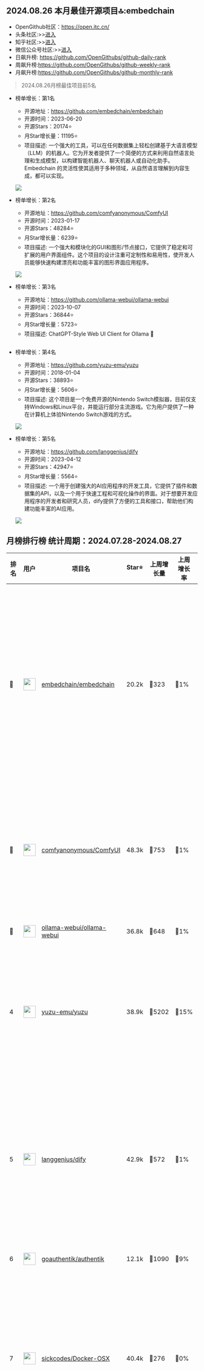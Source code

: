 ## 2024.08.26 本月最佳开源项目🔝:embedchain

- OpenGithub社区：https://open.itc.cn/
- 头条社区:>>[进入](https://www.toutiao.com/c/user/token/MS4wLjABAAAAmvfOws0L3K53LliyFX5JSmIS3b8RmD4dj_uwATFbgu4/?source=list&log_from=c71bae3cfad6a_1724740999869)
- 知乎社区:>>[进入](https://www.zhihu.com/people/OpenGithub)
- 微信公众号社区:>>[进入](https://mp.weixin.qq.com/mp/appmsgalbum?__biz=MzkzOTQ5Mzk0NA==&action=getalbum&album_id=2943875821830864900&scene=173&subscene=227&sessionid=1724741336&enterid=1724741344&from_msgid=2247486556&from_itemidx=1&count=3&nolastread=1#wechat_redirect)
- 日飙升榜: https://github.com/OpenGithubs/github-daily-rank
- 周飙升榜:https://github.com/OpenGithubs/github-weekly-rank
- 月飙升榜:https://github.com/OpenGithubs/github-monthly-rank



> 2024.08.26月榜最佳项目前5名

- 榜单增长：第1名
    - 开源地址：https://github.com/embedchain/embedchain
    - 开源时间：2023-06-20
    - 开源Stars：20174⭐
    - 月Star增长量：11195⭐
    - 项目描述: 一个强大的工具，可以在任何数据集上轻松创建基于大语言模型（LLM）的机器人。它为开发者提供了一个简便的方式来利用自然语言处理和生成模型，以构建智能机器人、聊天机器人或自动化助手。Embedchain 的灵活性使其适用于多种领域，从自然语言理解到内容生成，都可以实现。

    ![](http://photocdn.tv.sohu.com/img/q_mini/20230908/pic_org_f14d2e30-475f-48de-942a-62f28c045a6f.jpg)

- 榜单增长：第2名
    - 开源地址：https://github.com/comfyanonymous/ComfyUI
    - 开源时间：2023-01-17
    - 开源Stars：48284⭐
    - 月Star增长量：6239⭐
    - 项目描述: 一个强大和模块化的GUI和图形/节点接口，它提供了稳定和可扩展的用户界面组件。这个项目的设计注重可定制性和易用性，使开发人员能够快速构建漂亮和功能丰富的图形界面应用程序。

    ![](http://photocdn.tv.sohu.com/img/q_mini/20230717/pic_org_129fcdfb-3817-4455-8e03-1b3ba9dd827c.png)

- 榜单增长：第3名
    - 开源地址：https://github.com/ollama-webui/ollama-webui
    - 开源时间：2023-10-07
    - 开源Stars：36844⭐
    - 月Star增长量：5723⭐
    - 项目描述: ChatGPT-Style Web UI Client for Ollama 🦙

    ![]()

- 榜单增长：第4名
    - 开源地址：https://github.com/yuzu-emu/yuzu
    - 开源时间：2018-01-04
    - 开源Stars：38893⭐
    - 月Star增长量：5606⭐
    - 项目描述: 这个项目是一个免费开源的Nintendo Switch模拟器，目前仅支持Windows和Linux平台，并能运行部分主流游戏。它为用户提供了一种在计算机上体验Nintendo Switch游戏的方式。

    ![](http://photocdn.tv.sohu.com/img/q_mini/20230522/pic_org_87b08d86-daf3-4a1a-9424-0caaecdbb86c.png)

- 榜单增长：第5名
    - 开源地址：https://github.com/langgenius/dify
    - 开源时间：2023-04-12
    - 开源Stars：42947⭐
    - 月Star增长量：5564⭐
    - 项目描述: 一个用于创建强大的AI应用程序的开发工具，它提供了插件和数据集的API，以及一个用于快速工程和可视化操作的界面。对于想要开发应用程序的开发者和研究人员，dify提供了方便的工具和接口，帮助他们构建功能丰富的AI应用。

    ![](http://photocdn.tv.sohu.com/img/q_mini/20230804/pic_org_51a15148-584b-459a-a5b0-ccded137ce3b.png)



## 月榜排行榜  统计周期：2024.07.28-2024.08.27

| 排名        |  用户     |  项目名          | Star⭐          | 上周增长量    | 上周增长率    | 今日增长量      |  开源时间   |  描述   ｜
|------------|------------|---------------|---------------- |--------------|----------------|------------|------------|------------|
| 🥇 | <img src="https://avatars.githubusercontent.com/u/137054526?v=4" alt="" size="32" height="32" width="32" data-view-component="true" class="avatar circle"> | [embedchain/embedchain](https://github.com/embedchain/embedchain)| 20.2k | 🔺323 | 🔺1% | 🔺40 | 2023-06-20 |  一个强大的工具，可以在任何数据集上轻松创建基于大语言模型（LLM）的机器人。它为开发者提供了一个简便的方式来利用自然语言处理和生成模型，以构建智能机器人、聊天机器人或自动化助手。Embedchain 的灵活性使其适用于多种领域，从自然语言理解到内容生成，都可以实现。 |
| 🥈 | <img src="https://avatars.githubusercontent.com/u/121283862?u=00e0967075548ed41bd53ed0eacd34ac42d8cef0&v=4" alt="" size="32" height="32" width="32" data-view-component="true" class="avatar circle"> | [comfyanonymous/ComfyUI](https://github.com/comfyanonymous/ComfyUI)| 48.3k | 🔺753 | 🔺1% | 🔺119 | 2023-01-17 |  一个强大和模块化的GUI和图形/节点接口，它提供了稳定和可扩展的用户界面组件。这个项目的设计注重可定制性和易用性，使开发人员能够快速构建漂亮和功能丰富的图形界面应用程序。 |
| 🥉 | <img src="https://avatars.githubusercontent.com/u/158137808?v=4" alt="" size="32" height="32" width="32" data-view-component="true" class="avatar circle"> | [ollama-webui/ollama-webui](https://github.com/ollama-webui/ollama-webui)| 36.8k | 🔺648 | 🔺1% | 🔺114 | 2023-10-07 |  ChatGPT-Style Web UI Client for Ollama 🦙 |
| 4 | <img src="https://avatars.githubusercontent.com/u/35075882?v=4" alt="" size="32" height="32" width="32" data-view-component="true" class="avatar circle"> | [yuzu-emu/yuzu](https://github.com/yuzu-emu/yuzu)| 38.9k | 🔺5202 | 🔺15% | 🔺85 | 2018-01-04 |  这个项目是一个免费开源的Nintendo Switch模拟器，目前仅支持Windows和Linux平台，并能运行部分主流游戏。它为用户提供了一种在计算机上体验Nintendo Switch游戏的方式。 |
| 5 | <img src="https://avatars.githubusercontent.com/u/127165244?v=4" alt="" size="32" height="32" width="32" data-view-component="true" class="avatar circle"> | [langgenius/dify](https://github.com/langgenius/dify)| 42.9k | 🔺572 | 🔺1% | 🔺121 | 2023-04-12 |  一个用于创建强大的AI应用程序的开发工具，它提供了插件和数据集的API，以及一个用于快速工程和可视化操作的界面。对于想要开发应用程序的开发者和研究人员，dify提供了方便的工具和接口，帮助他们构建功能丰富的AI应用。 |
| 6 | <img src="https://avatars.githubusercontent.com/u/82976448?v=4" alt="" size="32" height="32" width="32" data-view-component="true" class="avatar circle"> | [goauthentik/authentik](https://github.com/goauthentik/authentik)| 12.1k | 🔺1090 | 🔺9% | 🔺82 | 2019-12-30 |  The authentication glue you need. |
| 7 | <img src="https://avatars.githubusercontent.com/u/65906298?u=7b8ae9f1fb347ca4f74404d0b379b9779fad3419&v=4" alt="" size="32" height="32" width="32" data-view-component="true" class="avatar circle"> | [sickcodes/Docker-OSX](https://github.com/sickcodes/Docker-OSX)| 40.4k | 🔺276 | 🔺0% | 🔺64 | 2020-06-04 |  一个让你在Docker中运行macOS操作系统的项目。通过仅需两条命令，用户可以在Docker容器中轻松启动一个macOS操作系统。这为开发者提供了一种简单而刺激的方式，让他们可以在非苹果硬件上体验macOS，从而进行测试和开发。 |
| 8 | <img src="https://avatars.githubusercontent.com/u/109746326?v=4" alt="" size="32" height="32" width="32" data-view-component="true" class="avatar circle"> | [immich-app/immich](https://github.com/immich-app/immich)| 42.9k | 🔺361 | 🔺0% | 🔺75 | 2022-02-03 |  一个自托管的照片和视频备份解决方案，可以直接从您的手机上传。它提供了一个安全、便捷的方式来备份您的个人照片和视频，并确保您的数据得到保护和隐私的维护。您可以轻松地将照片和视频上传到自己的服务器，并随时在需要时进行访问和恢复。 |
| 9 | <img src="https://avatars.githubusercontent.com/u/7896101?u=af642f9bbd072e6b21622e77c163298ebed45db1&v=4" alt="" size="32" height="32" width="32" data-view-component="true" class="avatar circle"> | [ChrisTitusTech/winutil](https://github.com/ChrisTitusTech/winutil)| 20.1k | 🔺262 | 🔺1% | 🔺38 | 2022-04-28 |  克里斯提图斯技术的Windows实用程序-安装程序，调整，修复和更新 |
| 10 | <img src="https://avatars.githubusercontent.com/u/69695708?u=1b1a608998950cb407854549123a52c964a202ec&v=4" alt="" size="32" height="32" width="32" data-view-component="true" class="avatar circle"> | [paul-gauthier/aider](https://github.com/paul-gauthier/aider)| 16.8k | 🔺454 | 🔺2% | 🔺62 | 2023-05-10 |  一个支持GPT的编码工具，可以在您的终端中进行使用。它提供了便捷的命令行界面，让您可以轻松地与GPT进行交互，并进行文本生成、对话等任务。Aider为开发人员提供了更方便的方式来利用GPT的强大能力。 |
| 11 | <img src="https://avatars.githubusercontent.com/u/30287768?u=430d71312cd7b74533c807b08d7211a6e25d4edd&v=4" alt="" size="32" height="32" width="32" data-view-component="true" class="avatar circle"> | [NaiboWang/EasySpider](https://github.com/NaiboWang/EasySpider)| 33.1k | 🔺168 | 🔺0% | 🔺33 | 2020-07-18 |  一个可视化爬虫软件，它提供了图形化界面，使用户可以轻松设计和执行爬虫任务，无需编写复杂的代码。EasySpider提供了简单易用的工具，帮助用户快速爬取所需的数据，并支持数据的定制和导出，适用于各种爬虫应用和数据采集需求。 |
| 12 | <img src="https://avatars.githubusercontent.com/u/100347457?u=457b7bfcb8a0516311e53da38c1302ae5348ff1f&v=4" alt="" size="32" height="32" width="32" data-view-component="true" class="avatar circle"> | [GyulyVGC/sniffnet](https://github.com/GyulyVGC/sniffnet)| 17.4k | 🔺260 | 🔺1% | 🔺25 | 2022-08-01 |  可轻松监控网络流量的工具。这是一个简单、可靠、炫酷的网络监控应用，可以让你一目了然地了解设备的网络流量。 |
| 13 | <img src="https://avatars.githubusercontent.com/u/80064875?v=4" alt="" size="32" height="32" width="32" data-view-component="true" class="avatar circle"> | [OpenBB-finance/OpenBBTerminal](https://github.com/OpenBB-finance/OpenBBTerminal)| 29.3k | 🔺831 | 🔺2% | 🔺35 | 2020-12-20 |  一个在GitHub开源的股票和加密市场命令行工具。该项目提供了一个基于Python的集成环境，允许普通的交易员利用数据科学、机器学习技术来进行交易。 |
| 14 | <img src="https://avatars.githubusercontent.com/u/120677616?v=4" alt="" size="32" height="32" width="32" data-view-component="true" class="avatar circle"> | [localsend/localsend](https://github.com/localsend/localsend)| 40.9k | 🔺232 | 🔺0% | 🔺36 | 2022-12-16 |  一个跨平台的应用程序，它使用REST API和HTTPS加密来实现设备之间的安全通信。与其他依赖外部服务器的消息应用程序不同，LocalSend不需要互联网连接或第三方服务器。这使得LocalSend成为本地通信的快速、可靠和安全的解决方案。用户可以使用LocalSend实现设备之间的通信，而无需担心隐私和安全问题。 |
| 15 | <img src="https://avatars.githubusercontent.com/u/30179644?v=4" alt="" size="32" height="32" width="32" data-view-component="true" class="avatar circle"> | [penpot/penpot](https://github.com/penpot/penpot)| 32k | 🔺293 | 🔺0% | 🔺42 | 2015-12-30 |  一个开源的在线设计和原型平台。它提供了Docker自建和在线使用的选项，并支持中文和团队共享。尽管它提供的默认组件有限，但用户可以自定义组件以满足其需求。如果您正在寻找开源、免费的原型设计平台，penpot可能是一个值得尝试的选择 |
| 16 | <img src="https://avatars.githubusercontent.com/u/78728988?v=4" alt="" size="32" height="32" width="32" data-view-component="true" class="avatar circle"> | [toeverything/AFFiNE](https://github.com/toeverything/AFFiNE)| 38.2k | 🔺212 | 🔺0% | 🔺73 | 2022-08-01 |  一个功能强大的知识库管理工具，可以作为Notion的替代品。它拥有清新简洁的界面样式，支持所见即所得的编辑和排版，同时提供基于Markdown的多任务管理和多人实时协作功能。AFFiNE还具有较高的私密性，用户可以在本地自行部署，保护数据安全。该项目持续更新迭代，为用户提供更好的使用体验。 |
| 17 | <img src="https://avatars.githubusercontent.com/u/87694204?v=4" alt="" size="32" height="32" width="32" data-view-component="true" class="avatar circle"> | [xiaolai/everyone-can-use-english](https://github.com/xiaolai/everyone-can-use-english)| 24.1k | 🔺70 | 🔺0% | 🔺10 | 2019-03-16 |  人人都能用英语 |
| 18 | <img src="https://avatars.githubusercontent.com/u/114530840?v=4" alt="" size="32" height="32" width="32" data-view-component="true" class="avatar circle"> | [usebruno/bruno](https://github.com/usebruno/bruno)| 24.4k | 🔺428 | 🔺1% | 🔺54 | 2022-09-28 |  一个开源IDE，旨在帮助用户探索和测试API。它是一个轻量级的替代品，可用于执行API请求和测试，类似于Postman或Insomnia。bruno提供了用户友好的界面，使API测试变得简单而高效。它是开发者的有力工具，可用于检查和测试API端点。 |
| 19 | <img src="https://avatars.githubusercontent.com/u/8646889?u=7026c3960281a570e915973e56cbc3ceec1912eb&v=4" alt="" size="32" height="32" width="32" data-view-component="true" class="avatar circle"> | [ashishps1/awesome-system-design-resources](https://github.com/ashishps1/awesome-system-design-resources)| 16k | 🔺969 | 🔺6% | 🔺93 | 2023-10-25 |  This repository contains System Design resources which are useful while preparing for interviews and learning Distributed Systems |
| 20 | <img src="https://avatars.githubusercontent.com/u/125617854?v=4" alt="" size="32" height="32" width="32" data-view-component="true" class="avatar circle"> | [TabbyML/tabby](https://github.com/TabbyML/tabby)| 20.8k | 🔺96 | 🔺0% | 🔺25 | 2023-03-16 |  一个AI编码助手，旨在帮助开发人员更高效地编写代码。它可以提供代码建议、自动完成和错误检查，从而加速编码过程。Tabby是一项实验性的项目，旨在探索如何将人工智能引入软件开发工作流程中，以提高开发效率。 |
| 21 | <img src="https://avatars.githubusercontent.com/u/48590610?v=4" alt="" size="32" height="32" width="32" data-view-component="true" class="avatar circle"> | [THUDM/CogVideo](https://github.com/THUDM/CogVideo)| 5.9k | 🔺133 | 🔺2% | 🔺18 | 2022-05-29 |  一个可基于文本生成视频的开源项目：CogVideo，由清华大学数据挖掘研究小组开源，面向研究者和开发者的开源视频工具，支持视频摘要、语义理解、视频检索等功能，让您对视频有更深入的理解！ |
| 22 | <img src="https://avatars.githubusercontent.com/u/81252890?u=f9898d723658a498328f14f717e1eeccb42ca675&v=4" alt="" size="32" height="32" width="32" data-view-component="true" class="avatar circle"> | [mlabonne/llm-course](https://github.com/mlabonne/llm-course)| 36.4k | 🔺411 | 🔺1% | 🔺71 | 2023-06-18 |  一个涵盖图神经网络、大型语言模型（LLM）和凸优化等技术领域的文章集合。该项目提供了深入的技术讨论，涵盖了图神经网络的原理、大型语言模型的应用以及凸优化在相关领域中的重要性。 |
| 23 | <img src="https://avatars.githubusercontent.com/u/67595261?v=4" alt="" size="32" height="32" width="32" data-view-component="true" class="avatar circle"> | [typst/typst](https://github.com/typst/typst)| 32.3k | 🔺161 | 🔺0% | 🔺12 | 2019-09-25 |  一个全新的基于标记的排版系统，具备强大的功能并且易于学习。它通过简单的标记语法，使用户能够快速创建格式丰富的文档，无论是文章、报告还是演示文稿。这个项目为创作者提供了一个更轻松的方式来排版内容，提升了文档的可视化效果。 |
| 24 | <img src="https://avatars.githubusercontent.com/u/131470832?v=4" alt="" size="32" height="32" width="32" data-view-component="true" class="avatar circle"> | [lobehub/lobe-chat](https://github.com/lobehub/lobe-chat)| 37.5k | 🔺322 | 🔺0% | 🔺36 | 2023-05-21 |  🤖 一个开源、高性能的聊天机器人框架，支持语音合成、多模态和可扩展的函数调用插件系统。用户可以一键免费部署私人的 ChatGPT/LLM web 应用程序，为项目提供强大的聊天机器人功能。 |
| 25 | <img src="https://avatars.githubusercontent.com/u/112580013?v=4" alt="" size="32" height="32" width="32" data-view-component="true" class="avatar circle"> | [DiceDB/dice](https://github.com/DiceDB/dice)| 3.1k | 🔺126 | 🔺4% | 🔺24 | 2022-09-01 |  A drop-in replacement of Redis with SQL-based realtime reactivity. |
| 26 | <img src="https://avatars.githubusercontent.com/u/101000011?v=4" alt="" size="32" height="32" width="32" data-view-component="true" class="avatar circle"> | [pocketbase/pocketbase](https://github.com/pocketbase/pocketbase)| 38.3k | 🔺177 | 🔺0% | 🔺39 | 2022-07-05 |  一个开源后端，将 SQLite 数据库、接口服务、登录认证和管理后台等服务器端功能整合成一个可执行文件。通过用户界面，即使是不懂后端开发的用户，也可以快速构建接口服务，提供方便的数据库管理功能。 |
| 27 | <img src="https://avatars.githubusercontent.com/u/1683811?u=4fdd12c8f8685ef1ce1b9d798bfbd6f86bd4b397&v=4" alt="" size="32" height="32" width="32" data-view-component="true" class="avatar circle"> | [hehonghui/awesome-english-ebooks](https://github.com/hehonghui/awesome-english-ebooks)| 20.6k | 🔺60 | 🔺0% | 🔺13 | 2022-06-28 |  Awesome English eBooks项目收集了多种英语杂志（如经济学人、纽约客、卫报、连线、大西洋月刊等）及书籍资源，支持多种格式的免费下载，每周更新。对于想要提升英语水平和获取高质量英语阅读材料的学习者来说，这是一个宝贵的资源。 |
| 28 | <img src="https://avatars.githubusercontent.com/u/61944859?u=912270e4ade246b3f8555e7a8db6a58efe6f4587&v=4" alt="" size="32" height="32" width="32" data-view-component="true" class="avatar circle"> | [KRTirtho/spotube](https://github.com/KRTirtho/spotube)| 28.4k | 🔺109 | 🔺0% | 🔺17 | 2021-02-14 |  🎧一个开源的Spotify客户端，具有独立性和轻量性。通过巧妙地结合 Spotify API 和第三方音乐源，实现了在享受无广告的 Spotify 服务的同时，可以更轻松地在应用市场上架。该应用的体积小，支持多平台，包括 Android、Linux、Windows 和 macOS。除了提供匿名使用、歌词显示和无追踪等基本功能外，Spotube 还利用第三方曲库，如 YouTube Music API、Piped 和 Jiosaavn，为用户提供更灵活的音乐体验。 |
| 29 | <img src="https://avatars.githubusercontent.com/u/83217677?v=4" alt="" size="32" height="32" width="32" data-view-component="true" class="avatar circle"> | [SagerNet/sing-box](https://github.com/SagerNet/sing-box)| 17.9k | 🔺179 | 🔺1% | 🔺12 | 2022-06-30 |  一个通用代理平台，旨在提供强大而灵活的代理服务。该平台支持多种代理协议和配置选项，使用户能够根据需求定制代理环境。sing-box致力于打造一个通用的、易于使用的代理解决方案，以满足用户在网络访问方面的各种需求。 |
| 30 | <img src="https://avatars.githubusercontent.com/u/60715044?v=4" alt="" size="32" height="32" width="32" data-view-component="true" class="avatar circle"> | [coollabsio/coolify](https://github.com/coollabsio/coolify)| 28.4k | 🔺442 | 🔺1% | 🔺238 | 2021-01-26 |  一个在GitHub上开源的项目自托管方案，可用于替代Heroku和Netlify。它支持反向代理、免费SSL证书配置、多种常用数据库配置、项目一键安装与升级等功能。coolify旨在提供一个灵活的自托管解决方案，使开发人员能够轻松部署和管理其应用程序。 |

---
## 更多Github开源项目

以上就是本期的推荐所有项目，如果你喜欢本期的内容，欢迎收藏和关注[OpenGithub社区](https://open.itc.cn/)，我们会定期推送优质的开源项目。

Github历史期刊:https://github.com/OpenGithubs
- 周刊汇总:[Github精选开源项目周刊,每周一更新](https://github.com/OpenGithubs/weekly)
- 月刊汇总:[Github精选开源项目月刊,每月30号更新](https://github.com/OpenGithubs/monthly)
- 专栏汇总:[Github精选开源项目专栏,不定期更新](https://github.com/OpenGithubs/selectedColumn)